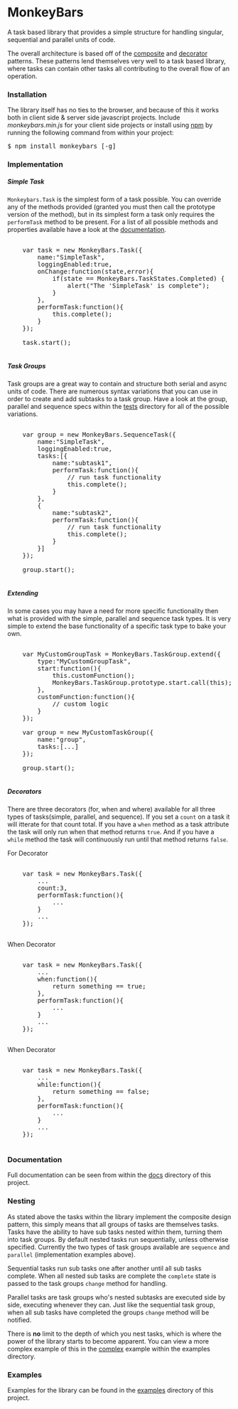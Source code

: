 # MonkeyBars

A task based library that provides a simple structure for handling singular, sequential and parallel units of code. 

The overall architecture is based off of the [composite](http://en.m.wikipedia.org/wiki/Composite%20pattern) and [decorator](http://en.wikipedia.org/wiki/Decorator_pattern) patterns. These patterns lend themselves very well to a task based library, where tasks can contain other tasks all contributing to the overall flow of an operation.

### Installation

The library itself has no ties to the browser, and because of this it works both in client side & server side javascript projects. Include *monkeybars.min.js* for your client side projects or install using [npm](https://npmjs.org/package/monkeybars) by running the following command from within your project:

<pre>
$ npm install monkeybars [-g]
</pre>

### Implementation

##### Simple Task

`Monkeybars.Task` is the simplest form of a task possible. You can override any of the methods provided (granted you must then call the prototype version of the method), but in its simplest form a task only requires the `performTask` method to be present. For a list of all possible methods and properties available have a look at the [documentation](https://github.com/mcgaryes/monkeybars/tree/master/docs).

<pre>

    var task = new MonkeyBars.Task({
        name:"SimpleTask",
        loggingEnabled:true,
        onChange:function(state,error){
            if(state == MonkeyBars.TaskStates.Completed) {
                alert("The 'SimpleTask' is complete");
            }
        },
        performTask:function(){
            this.complete();
        }
    });

    task.start();

</pre>

##### Task Groups

Task groups are a great way to contain and structure both serial and async units of code. There are numerous syntax variations that you can use in order to create and add subtasks to a task group. Have a look at the group, parallel and sequence specs within the [tests](https://github.com/mcgaryes/monkeybars/tree/master/tests/specs) directory for all of the possible variations.

<pre>

    var group = new MonkeyBars.SequenceTask({
        name:"SimpleTask",
        loggingEnabled:true,
        tasks:[{
            name:"subtask1",
            performTask:function(){
                // run task functionality
                this.complete();
            }
        },
        {
            name:"subtask2",
            performTask:function(){
                // run task functionality
                this.complete();
            }
        }]
    });

    group.start();

</pre>

##### Extending

In some cases you may have a need for more specific functionality then what is provided with the simple, parallel and sequence task types. It is very simple to extend the base functionality of a specific task type to bake your own.

<pre>

    var MyCustomGroupTask = MonkeyBars.TaskGroup.extend({
        type:"MyCustomGroupTask",
        start:function(){
            this.customFunction();
            MonkeyBars.TaskGroup.prototype.start.call(this);
        },
        customFunction:function(){
            // custom logic
        }
    });

    var group = new MyCustomTaskGroup({
        name:"group",
        tasks:[...]
    });

    group.start(); 

</pre>

##### Decorators

There are three decorators (for, when and where) available for all three types of tasks(simple, parallel, and sequence). If you set a `count` on a task it will itterate for that count total. If you have a `when` method as a task attribute the task will only run when that method returns `true`. And if you have a `while` method the task will continuously run until that method returns `false`.

For Decorator

<pre>

    var task = new MonkeyBars.Task({
        ...
        count:3,
        performTask:function(){
            ...
        }
        ...
    });

</pre>

When Decorator

<pre>

    var task = new MonkeyBars.Task({
        ...
        when:function(){
            return something == true;
        },
        performTask:function(){
            ...
        }
        ...
    });
    
</pre>

When Decorator

<pre>

    var task = new MonkeyBars.Task({
        ...
        while:function(){
            return something == false;
        },
        performTask:function(){
            ...
        }
        ...
    });
    
</pre>



### Documentation

Full documentation can be seen from within the [docs](https://github.com/mcgaryes/monkeybars/tree/master/docs) directory of this project.

### Nesting

As stated above the tasks within the library implement the composite design pattern, this simply means that all groups of tasks are themselves tasks. Tasks have the ability to have sub tasks nested within them, turning them into task groups. By default nested tasks run sequentially, unless otherwise specified. Currently the two types of task groups available are `sequence` and `parallel` (implementation examples above). 

Sequential tasks run sub tasks one after another until all sub tasks complete. When all nested sub tasks are complete the `complete` state is passed to the task groups `change` method for handling.

Parallel tasks are task groups who's nested subtasks are executed side by side, executing whenever they can. Just like the sequential task group, when all sub tasks have completed the groups `change` method will be notified.

There is **no** limit to the depth of which you nest tasks, which is where the power of the library starts to become apparent. You can view a more complex example of this in the [complex](https://github.com/mcgaryes/monkeybars/blob/master/examples/complex.html) example within the examples directory.

### Examples

Examples for the library can be found in the [examples](https://github.com/mcgaryes/monkeybars/tree/master/examples) directory of this project.
